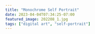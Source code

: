 ```yaml
---
title: "Monochrome Self Portrait"
date: 2023-04-04T07:34:25-07:00
featured_image: 202208_1.jpg 
tags: ["digital art", "self-portrait"]
---
```

